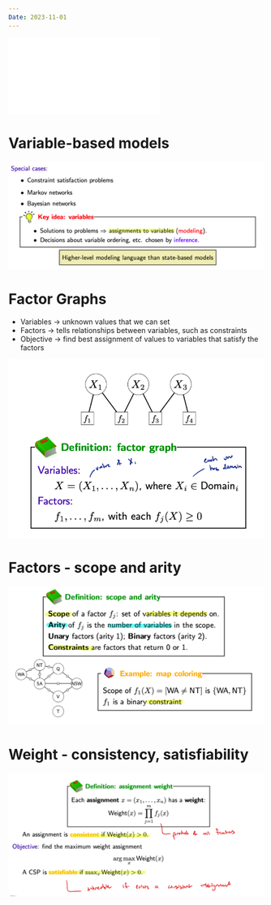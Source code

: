 ```yaml
---
Date: 2023-11-01
---
```

  

![CSP_1](CSP_1.pdf)

# Variable-based models

![Untitled 100.png](attachments/Untitled%20100.png)

# Factor Graphs

- Variables → unknown values that we can set
- Factors → tells relationships between variables, such as constraints
- Objective → find best assignment of values to variables that satisfy the factors

![Untitled 1 67.png](attachments/Untitled%201%2067.png)

# Factors - scope and arity

![Untitled 2 67.png](attachments/Untitled%202%2067.png)

# Weight - consistency, satisfiability

![Untitled 3 67.png](attachments/Untitled%203%2067.png)